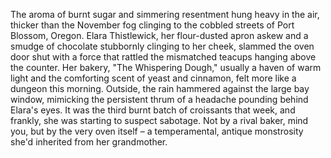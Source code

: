The aroma of burnt sugar and simmering resentment hung heavy in the air, thicker than the November fog clinging to the cobbled streets of Port Blossom, Oregon.  Elara Thistlewick, her flour-dusted apron askew and a smudge of chocolate stubbornly clinging to her cheek, slammed the oven door shut with a force that rattled the mismatched teacups hanging above the counter.  Her bakery, "The Whispering Dough," usually a haven of warm light and the comforting scent of yeast and cinnamon, felt more like a dungeon this morning.  Outside, the rain hammered against the large bay window, mimicking the persistent thrum of a headache pounding behind Elara's eyes.  It was the third burnt batch of croissants that week, and frankly, she was starting to suspect sabotage.  Not by a rival baker, mind you, but by the very oven itself – a temperamental, antique monstrosity she'd inherited from her grandmother.
